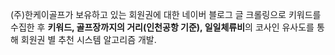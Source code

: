 (주)한케이골프가 보유하고 있는 회원권에 대한 네이버 블로그 글 크롤링으로 키워드를 수집한 후 **키워드, 골프장까지의 거리(인천공항 기준), 일일체류비**의 코사인 유사도를 통해 회원권 별 추천 시스템 알고리즘 개발.
